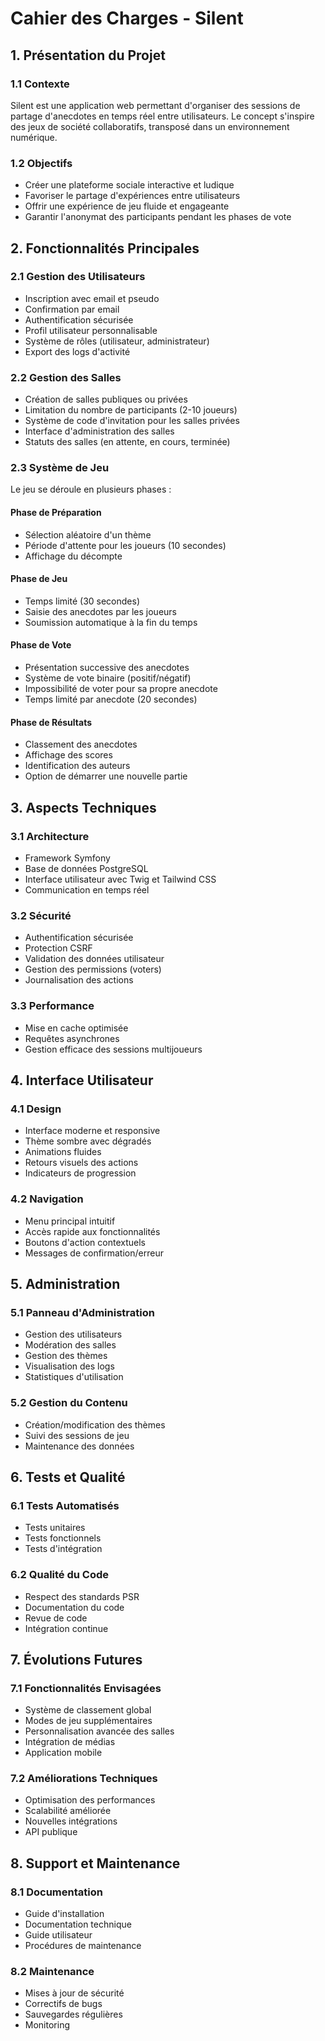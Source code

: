 # Cahier des Charges - Silent

## 1. Présentation du Projet

### 1.1 Contexte
Silent est une application web permettant d'organiser des sessions de partage d'anecdotes en temps réel entre utilisateurs. Le concept s'inspire des jeux de société collaboratifs, transposé dans un environnement numérique.

### 1.2 Objectifs
- Créer une plateforme sociale interactive et ludique
- Favoriser le partage d'expériences entre utilisateurs
- Offrir une expérience de jeu fluide et engageante
- Garantir l'anonymat des participants pendant les phases de vote

## 2. Fonctionnalités Principales

### 2.1 Gestion des Utilisateurs
- Inscription avec email et pseudo
- Confirmation par email
- Authentification sécurisée
- Profil utilisateur personnalisable
- Système de rôles (utilisateur, administrateur)
- Export des logs d'activité

### 2.2 Gestion des Salles
- Création de salles publiques ou privées
- Limitation du nombre de participants (2-10 joueurs)
- Système de code d'invitation pour les salles privées
- Interface d'administration des salles
- Statuts des salles (en attente, en cours, terminée)

### 2.3 Système de Jeu
Le jeu se déroule en plusieurs phases :

#### Phase de Préparation
- Sélection aléatoire d'un thème
- Période d'attente pour les joueurs (10 secondes)
- Affichage du décompte

#### Phase de Jeu
- Temps limité (30 secondes)
- Saisie des anecdotes par les joueurs
- Soumission automatique à la fin du temps

#### Phase de Vote
- Présentation successive des anecdotes
- Système de vote binaire (positif/négatif)
- Impossibilité de voter pour sa propre anecdote
- Temps limité par anecdote (20 secondes)

#### Phase de Résultats
- Classement des anecdotes
- Affichage des scores
- Identification des auteurs
- Option de démarrer une nouvelle partie

## 3. Aspects Techniques

### 3.1 Architecture
- Framework Symfony
- Base de données PostgreSQL
- Interface utilisateur avec Twig et Tailwind CSS
- Communication en temps réel

### 3.2 Sécurité
- Authentification sécurisée
- Protection CSRF
- Validation des données utilisateur
- Gestion des permissions (voters)
- Journalisation des actions

### 3.3 Performance
- Mise en cache optimisée
- Requêtes asynchrones
- Gestion efficace des sessions multijoueurs

## 4. Interface Utilisateur

### 4.1 Design
- Interface moderne et responsive
- Thème sombre avec dégradés
- Animations fluides
- Retours visuels des actions
- Indicateurs de progression

### 4.2 Navigation
- Menu principal intuitif
- Accès rapide aux fonctionnalités
- Boutons d'action contextuels
- Messages de confirmation/erreur

## 5. Administration

### 5.1 Panneau d'Administration
- Gestion des utilisateurs
- Modération des salles
- Gestion des thèmes
- Visualisation des logs
- Statistiques d'utilisation

### 5.2 Gestion du Contenu
- Création/modification des thèmes
- Suivi des sessions de jeu
- Maintenance des données

## 6. Tests et Qualité

### 6.1 Tests Automatisés
- Tests unitaires
- Tests fonctionnels
- Tests d'intégration

### 6.2 Qualité du Code
- Respect des standards PSR
- Documentation du code
- Revue de code
- Intégration continue

## 7. Évolutions Futures

### 7.1 Fonctionnalités Envisagées
- Système de classement global
- Modes de jeu supplémentaires
- Personnalisation avancée des salles
- Intégration de médias
- Application mobile

### 7.2 Améliorations Techniques
- Optimisation des performances
- Scalabilité améliorée
- Nouvelles intégrations
- API publique

## 8. Support et Maintenance

### 8.1 Documentation
- Guide d'installation
- Documentation technique
- Guide utilisateur
- Procédures de maintenance

### 8.2 Maintenance
- Mises à jour de sécurité
- Correctifs de bugs
- Sauvegardes régulières
- Monitoring
